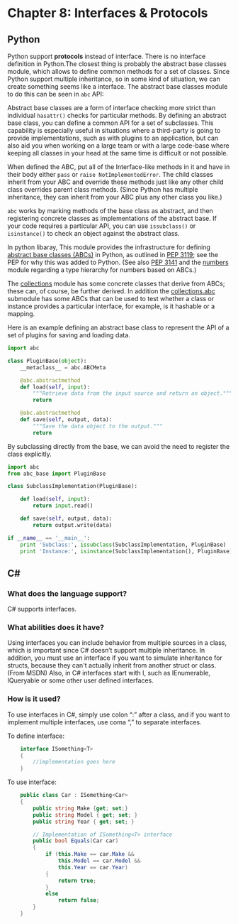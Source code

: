 # Chapter 8: Interfaces & Protocols

## Python

Python support **protocols** instead of interface. There is no interface definition in Python.The closest thing is probably the abstract base classes module, which allows to define common methods for a set of classes. Since Python support multiple inheritance, so in some kind of situation, we can create something seems like a interface. The abstract base classes module to do this can be seen in `abc` API:

Abstract base classes are a form of interface checking more strict than individual `hasattr()` checks for particular methods. By defining an abstract base class, you can define a common API for a set of subclasses. This capability is especially useful in situations where a third-party is going to provide implementations, such as with plugins to an application, but can also aid you when working on a large team or with a large code-base where keeping all classes in your head at the same time is difficult or not possible.

When defined the ABC, put all of the Interface-like methods in it and have in their body either `pass` or `raise NotImplementedError`. The child classes inherit from your ABC and override these methods just like any other child class overrides parent class methods. (Since Python has multiple inheritance, they can inherit from your ABC plus any other class you like.)

`abc` works by marking methods of the base class as abstract, and then registering concrete classes as implementations of the abstract base. If your code requires a particular API, you can use `issubclass()` or `isinstance()` to check an object against the abstract class.

In python libaray, This module provides the infrastructure for defining [abstract base classes (ABCs)](https://docs.python.org/3/glossary.html#term-abstract-base-class) in Python, as outlined in [PEP 3119](https://www.python.org/dev/peps/pep-3119); see the PEP for why this was added to Python. (See also [PEP 3141](https://www.python.org/dev/peps/pep-3141) and the [numbers](https://docs.python.org/3/library/numbers.html#module-numbers) module regarding a type hierarchy for numbers based on ABCs.)

The [collections](https://docs.python.org/3/library/collections.html#module-collections) module has some concrete classes that derive from ABCs; these can, of course, be further derived. In addition the [collections.abc](https://docs.python.org/3/library/collections.abc.html#module-collections.abc) submodule has some ABCs that can be used to test whether a class or instance provides a particular interface, for example, is it hashable or a mapping.

Here is an example defining an abstract base class to represent the API of a set of plugins for saving and loading data.

```python
import abc

class PluginBase(object):
    __metaclass__ = abc.ABCMeta

    @abc.abstractmethod
    def load(self, input):
        """Retrieve data from the input source and return an object."""
        return

    @abc.abstractmethod
    def save(self, output, data):
        """Save the data object to the output."""
        return
```

By subclassing directly from the base, we can avoid the need to register the class explicitly.

```python
import abc
from abc_base import PluginBase

class SubclassImplementation(PluginBase):

    def load(self, input):
        return input.read()

    def save(self, output, data):
        return output.write(data)

if __name__ == '__main__':
    print 'Subclass:', issubclass(SubclassImplementation, PluginBase)
    print 'Instance:', isinstance(SubclassImplementation(), PluginBase)
```

## C# #

### What does the language support?

C# supports interfaces.

### What abilities does it have?

Using interfaces you can include behavior from multiple sources in a class, which is important since C# doesn’t support multiple inheritance. In addition, you must use an interface if you want to simulate inheritance for structs, because they can't actually inherit from another struct or class. (From MSDN)
Also, in C# interfaces start with I, such as IEnumerable, IQueryable or some other user defined interfaces.

### How is it used?

To use interfaces in C#, simply use colon “:” after a class, and if you want to implement multiple interfaces, use coma “,” to separate interfaces. 

To define interface:

```csharp
    interface ISomething<T>
    {
        //implementation goes here
    }
```

To use interface:

```csharp
    public class Car : ISomething<Car>
    {
        public string Make {get; set;}
        public string Model { get; set; }
        public string Year { get; set; }

        // Implementation of ISomething<T> interface
        public bool Equals(Car car)
        {
            if (this.Make == car.Make &&
                this.Model == car.Model &&
                this.Year == car.Year)
            {
                return true;
            }
            else
                return false;
        }
    }
```



